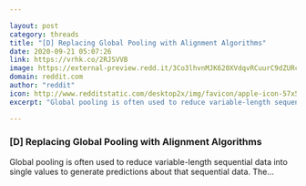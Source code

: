 ```yaml
---

layout: post
category: threads
title: "[D] Replacing Global Pooling with Alignment Algorithms"
date: 2020-09-21 05:07:26
link: https://vrhk.co/2RJSVVB
image: https://external-preview.redd.it/3Co3lhvnMJK620XVdqvRCuurC9dZURcRUvGlLSqz4H0.jpg?width=248&height=129.842931937&auto=webp&crop=248:129.842931937,smart&s=5d2a5eb1e695efe32cf789c4e2cbb38a37f99de4
domain: reddit.com
author: "reddit"
icon: http://www.redditstatic.com/desktop2x/img/favicon/apple-icon-57x57.png
excerpt: "Global pooling is often used to reduce variable-length sequential data into single values to generate predictions about that sequential data. The..."

---
```


### [D] Replacing Global Pooling with Alignment Algorithms

Global pooling is often used to reduce variable-length sequential data into single values to generate predictions about that sequential data. The...